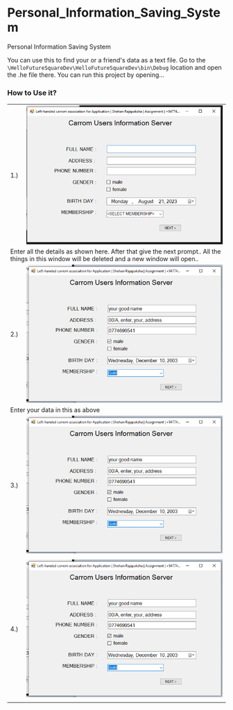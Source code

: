 # Personal_Information_Saving_System
Personal Information  Saving System 

You can use this to find your or a friend's data as a text file.
Go to the <code>\HelloFutureSquareDev\HelloFutureSquareDev\bin\Debug</code> location and open the .he file there. You can run this project by opening...

### How to Use it?

<table>
  <tr>
    <td>1.)</td>
    <td> <img src="images/panel1.png" /> </td>
  </tr>
  <tr>
    <td colspan='2'>Enter all the details as shown here. After that give the next prompt.. All the things in this window will be deleted and a new window will open..</td>
  </tr>
  <tr>
    <td>2.)</td>
    <td> <img src="images/panel1_2.png" /> </td>
  </tr>
  <tr>
    <td colspan='2'>Enter your data in this as above</td>
  </tr>
  <tr>
    <td>3.)</td>
    <td> <img src="images/panel1_2.png" /> </td>
  </tr>
  <tr>
    <td colspan='2'></td>
  </tr>
  <tr>
    <td>4.)</td>
    <td> <img src="images/panel1_2.png" /> </td>
  </tr>
  <tr>
    <td colspan='2'></td>
  </tr>
</table>
